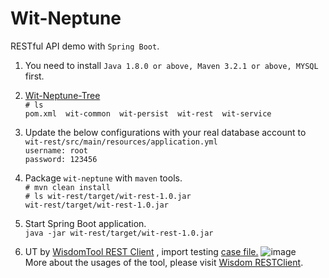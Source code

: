 # Wit-Neptune
RESTful API demo with `Spring Boot`.

1. You need to install `Java 1.8.0 or above, Maven 3.2.1 or above, MYSQL` first.<br/>

2. [Wit-Neptune-Tree](https://github.com/witpool/Wit-Neptune/blob/master/Wit-Neptune-Tree.txt)<br/>
`# ls` <br/>
`pom.xml  wit-common  wit-persist  wit-rest  wit-service` <br/>

3. Update the below configurations with your real database account to `wit-rest/src/main/resources/application.yml`<br/>
`username: root`<br/>
`password: 123456`<br/>

4. Package `wit-neptune` with `maven` tools.<br/>
`# mvn clean install`<br/>
`# ls wit-rest/target/wit-rest-1.0.jar`<br/>
`wit-rest/target/wit-rest-1.0.jar`<br/>

5. Start Spring Boot application.<br/>
`java -jar wit-rest/target/wit-rest-1.0.jar`<br/>

6. UT by [WisdomTool REST Client](https://github.com/Wisdom-Projects/rest-client/blob/master/tools/restclient-1.2.jar)
, import testing [case file.](https://github.com/witpool/Wit-Neptune/blob/master/Wit-Neptune-Cases.json)
![image](https://github.com/witpool/Wit-Neptune/blob/master/Wit-RESTClient.png)<br/>
More about the usages of the tool, please visit [Wisdom RESTClient](https://github.com/Wisdom-Projects/rest-client).<br/>

